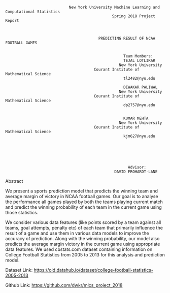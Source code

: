                                 New York University Machine Learning and Computational Statistics
                                                   Spring 2018 Project Report



                                             PREDICTING RESULT OF NCAA FOOTBALL GAMES


                                                        Team Members:
                                                        TEJAL LOTLIKAR
                                                      New York University
                                           Courant Institute of Mathematical Science
                                                        tl2482@nyu.edu

                                                        DIWAKAR PALIWAL
                                                      New York University
                                           Courant Institute of Mathematical Science
                                                        dp2757@nyu.edu  


                                                        KUMAR MEHTA
                                                      New York University
                                           Courant Institute of Mathematical Science
                                                        kjm627@nyu.edu   






                                                          Advisor:
                                                    DAVID FROHARDT-LANE




Abstract

We present a sports prediction model that predicts the winning team and average margin of victory in NCAA football games. 
Our goal is to analyse the performance all games played by both the teams playing current match and predict the winning 
probability of each team in the current game using those statistics. 

We consider various data features (like points scored by a team against all teams, goal attempts, penalty etc) of each team 
that primarily influence the result of a game and use them in various data models to improve the accuracy of prediction. 
Along with the winning probability, our model also predicts the average margin victory in the current game using appropriate 
data features. 
We used cbstats.com dataset containing information on College Football Statistics from 2005 to 2013 for this analysis and 
prediction model.

Dataset Link:
https://old.datahub.io/dataset/college-football-statistics-2005-2013 

Github Link:
https://github.com/dwkr/mlcs_project_2018 

